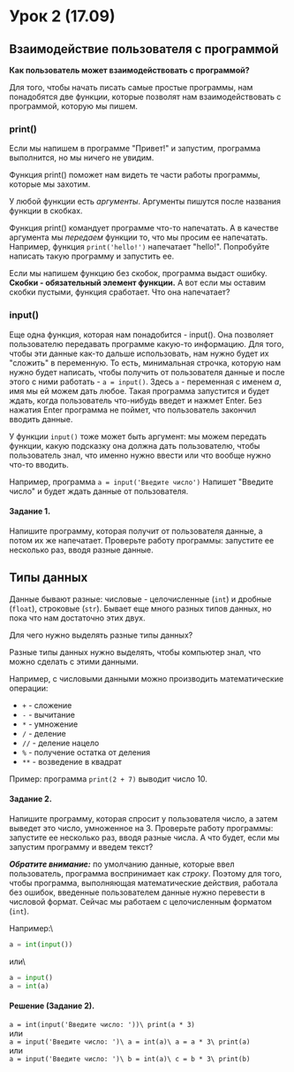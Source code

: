 # Урок 2 (17.09)

## Взаимодействие пользователя с программой

**Как пользователь может взаимодействовать с программой?**

Для того, чтобы начать писать самые простые программы, нам понадобятся две функции, которые позволят нам взаимодействовать с программой, которую мы пишем.

### print()

Если мы напишем в программе "Привет!" и запустим, программа выполнится, но мы ничего не увидим.

Функция print() поможет нам видеть те части работы программы, которые мы захотим.

У любой функции есть *аргументы*. Аргументы пишутся после названия функции в скобках.

Функция print() командует программе что-то напечатать. А в качестве аргумента мы *передаем* функции то, что мы просим ее напечатать. Например, функция `print('hello!')` напечатает "hello!". Попробуйте написать такую программу и запустить ее.

Если мы напишем функцию без скобок, программа выдаст ошибку. **Скобки - обязательный элемент функции.** А вот если мы оставим скобки пустыми, функция сработает. Что она напечатает?

### input()

Еще одна функция, которая нам понадобится - input(). Она позволяет пользователю передавать программе какую-то информацию. Для того, чтобы эти данные как-то дальше использовать, нам нужно будет их "сложить" в переменную. То есть, минимальная строчка, которую нам нужно будет написать, чтобы получить от пользователя данные и после этого с ними работать - `a = input()`. Здесь `a` - переменная с именем *a*, имя мы ей можем дать любое. Такая программа запустится и будет ждать, когда пользователь что-нибудь введет и нажмет Enter. Без нажатия Enter программа не поймет, что пользователь закончил вводить данные.

У функции `input()` тоже может быть аргумент: мы можем передать функции, какую подсказку она должна дать пользователю, чтобы пользователь знал, что именно нужно ввести или что вообще нужно что-то вводить.

Например, программа `a = input('Введите число')` Напишет "Введите число" и будет ждать данные от пользователя.

#### Задание 1.

Напишите программу, которая получит от пользователя данные, а потом их же напечатает. Проверьте работу программы: запустите ее несколько раз, вводя разные данные.

## Типы данных

Данные бывают разные: числовые - целочисленные (`int`) и дробные (`float`), строковые (`str`). Бывает еще много разных типов данных, но пока что нам достаточно этих двух.

Для чего нужно выделять разные типы данных?

Разные типы данных нужно выделять, чтобы компьютер знал, что можно сделать с этими данными.

Например, с числовыми данными можно производить математические операции:

* `+` - сложение
* `-` - вычитание
* `*` - умножение
* `/` - деление
* `//` - деление нацело
* `%` - получение остатка от деления
* `**` - возведение в квадрат

Пример: программа `print(2 + 7)` выводит число 10.

#### Задание 2.

Напишите программу, которая спросит у пользователя число, а затем выведет это число, умноженное на 3. Проверьте работу программы: запустите ее несколько раз, вводя разные числа. А что будет, если мы запустим программу и введем текст?

***Обратите внимание:*** по умолчанию данные, которые ввел пользователь, программа воспринимает как *строку*. Поэтому для того, чтобы программа, выполняющая математические действия, работала без ошибок, введенные пользователем данные нужно перевести в числовой формат. Сейчас мы работаем с целочисленным форматом (`int`).

Например:\
```python
a = int(input())
```
или\
```python
a = input()
a = int(a)
```

#### Решение (Задание 2).

`a = int(input('Введите число: '))\
print(a * 3)`\
или\
`a = input('Введите число: ')\
a = int(a)\
a = a * 3\
print(a)`\
или\
`a = input('Введите число: ')\
b = int(a)\
c = b * 3\
print(b)`
    

